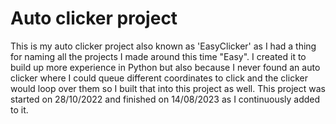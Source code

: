 # Auto clicker project

This is my auto clicker project also known as 'EasyClicker' as I had a thing for naming all the projects I made around this time "Easy<name>". I created it to build up more experience in Python but also because I never found an auto clicker where I could queue different coordinates to click and the clicker would loop over them so I built that into this project as well.
This project was started on 28/10/2022 and finished on 14/08/2023 as I continuously added to it.
